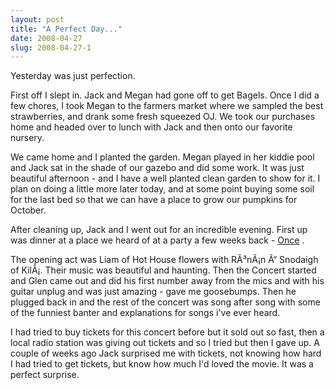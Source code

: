 ```yaml
---
layout: post
title: "A Perfect Day..."
date: 2008-04-27
slug: 2008-04-27-1
---
```


Yesterday  was just perfection. 

First off I slept in.  Jack and Megan had gone off to get Bagels.   Once I did a few chores, I took Megan to the farmers market where we sampled the best strawberries, and drank some fresh squeezed OJ.  We took our purchases home and headed over to lunch with Jack and then onto our favorite nursery.  

We came home and I planted the garden.  Megan played in her kiddie pool and Jack sat in the shade of our gazebo and did some work.  It was just beautiful afternoon - and I have a well planted clean garden to show for it.  I plan on doing a little more later today, and at some point buying some soil for the last bed so that we can have a place to grow our pumpkins for October.

After cleaning up, Jack and I went out for an incredible evening.  First up was dinner at a place we heard of at a party a few weeks back  -  [Once](http://www.imdb.com/title/tt0907657/) .

The opening act was Liam of Hot House flowers with RÃ³nÃ¡n Ã“ Snodaigh of KilÃ¡.  Their music was beautiful and haunting.  Then the Concert started and Glen came out and did his first number away from the mics and with his guitar unplug and was just amazing - gave me goosebumps.  Then he plugged back in and the rest of the concert was song after song with some of the funniest banter and explanations for songs i&apos;ve ever heard.  

I had tried to buy tickets for this concert before but it sold out so fast, then a local radio station was giving out tickets and so I tried but then I gave up.  A couple of weeks ago Jack surprised me with tickets, not knowing how hard I had tried to get tickets, but know how much I&apos;d loved the movie. It was a perfect surprise.  



